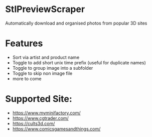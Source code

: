 # StlPreviewScraper

Automatically download and organised photos from popular 3D sites

# Features
- Sort via artist and product name
- Toggle to add short unix time prefix (useful for duplicate names)
- Toggle to group image into a subfolder
- Toggle to skip non image file
- more to come

# Supported Site:
- https://www.myminifactory.com/
- https://www.cgtrader.com/
- https://cults3d.com/
- https://www.comicsgamesandthings.com/

